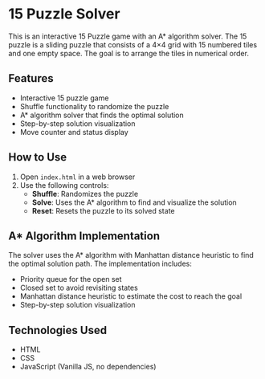 # 15 Puzzle Solver

This is an interactive 15 Puzzle game with an A* algorithm solver. The 15 puzzle is a sliding puzzle that consists of a 4×4 grid with 15 numbered tiles and one empty space. The goal is to arrange the tiles in numerical order.

## Features

- Interactive 15 puzzle game
- Shuffle functionality to randomize the puzzle
- A* algorithm solver that finds the optimal solution
- Step-by-step solution visualization
- Move counter and status display

## How to Use

1. Open `index.html` in a web browser
2. Use the following controls:
   - **Shuffle**: Randomizes the puzzle
   - **Solve**: Uses the A* algorithm to find and visualize the solution
   - **Reset**: Resets the puzzle to its solved state

## A* Algorithm Implementation

The solver uses the A* algorithm with Manhattan distance heuristic to find the optimal solution path. The implementation includes:

- Priority queue for the open set
- Closed set to avoid revisiting states
- Manhattan distance heuristic to estimate the cost to reach the goal
- Step-by-step solution visualization

## Technologies Used

- HTML
- CSS
- JavaScript (Vanilla JS, no dependencies)
